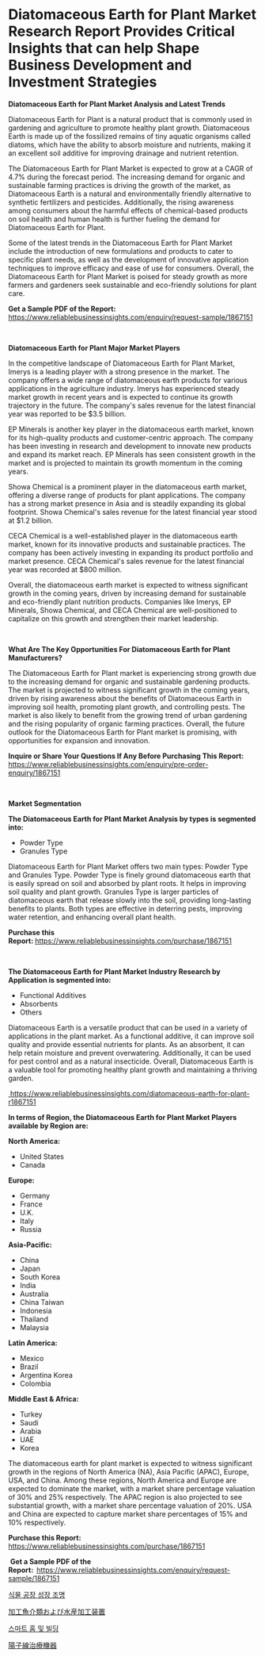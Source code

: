 <p><h1>Diatomaceous Earth for Plant Market Research Report Provides Critical Insights that can help Shape Business Development and Investment Strategies</h1></p><p><strong>Diatomaceous Earth for Plant Market Analysis and Latest Trends</strong></p>
<p><p>Diatomaceous Earth for Plant is a natural product that is commonly used in gardening and agriculture to promote healthy plant growth. Diatomaceous Earth is made up of the fossilized remains of tiny aquatic organisms called diatoms, which have the ability to absorb moisture and nutrients, making it an excellent soil additive for improving drainage and nutrient retention.</p><p>The Diatomaceous Earth for Plant Market is expected to grow at a CAGR of 4.7% during the forecast period. The increasing demand for organic and sustainable farming practices is driving the growth of the market, as Diatomaceous Earth is a natural and environmentally friendly alternative to synthetic fertilizers and pesticides. Additionally, the rising awareness among consumers about the harmful effects of chemical-based products on soil health and human health is further fueling the demand for Diatomaceous Earth for Plant.</p><p>Some of the latest trends in the Diatomaceous Earth for Plant Market include the introduction of new formulations and products to cater to specific plant needs, as well as the development of innovative application techniques to improve efficacy and ease of use for consumers. Overall, the Diatomaceous Earth for Plant Market is poised for steady growth as more farmers and gardeners seek sustainable and eco-friendly solutions for plant care.</p></p>
<p><strong>Get a Sample PDF of the Report:&nbsp;</strong> <a href="https://www.reliablebusinessinsights.com/enquiry/request-sample/1867151">https://www.reliablebusinessinsights.com/enquiry/request-sample/1867151</a></p>
<p>&nbsp;</p>
<p><strong>Diatomaceous Earth for Plant Major Market Players</strong></p>
<p><p>In the competitive landscape of Diatomaceous Earth for Plant Market, Imerys is a leading player with a strong presence in the market. The company offers a wide range of diatomaceous earth products for various applications in the agriculture industry. Imerys has experienced steady market growth in recent years and is expected to continue its growth trajectory in the future. The company's sales revenue for the latest financial year was reported to be $3.5 billion.</p><p>EP Minerals is another key player in the diatomaceous earth market, known for its high-quality products and customer-centric approach. The company has been investing in research and development to innovate new products and expand its market reach. EP Minerals has seen consistent growth in the market and is projected to maintain its growth momentum in the coming years.</p><p>Showa Chemical is a prominent player in the diatomaceous earth market, offering a diverse range of products for plant applications. The company has a strong market presence in Asia and is steadily expanding its global footprint. Showa Chemical's sales revenue for the latest financial year stood at $1.2 billion.</p><p>CECA Chemical is a well-established player in the diatomaceous earth market, known for its innovative products and sustainable practices. The company has been actively investing in expanding its product portfolio and market presence. CECA Chemical's sales revenue for the latest financial year was recorded at $800 million. </p><p>Overall, the diatomaceous earth market is expected to witness significant growth in the coming years, driven by increasing demand for sustainable and eco-friendly plant nutrition products. Companies like Imerys, EP Minerals, Showa Chemical, and CECA Chemical are well-positioned to capitalize on this growth and strengthen their market leadership.</p></p>
<p>&nbsp;</p>
<p><strong>What Are The Key Opportunities For Diatomaceous Earth for Plant Manufacturers?</strong></p>
<p><p>The Diatomaceous Earth for Plant market is experiencing strong growth due to the increasing demand for organic and sustainable gardening products. The market is projected to witness significant growth in the coming years, driven by rising awareness about the benefits of Diatomaceous Earth in improving soil health, promoting plant growth, and controlling pests. The market is also likely to benefit from the growing trend of urban gardening and the rising popularity of organic farming practices. Overall, the future outlook for the Diatomaceous Earth for Plant market is promising, with opportunities for expansion and innovation.</p></p>
<p><strong>Inquire or Share Your Questions If Any Before Purchasing This Report:</strong> <a href="https://www.reliablebusinessinsights.com/enquiry/pre-order-enquiry/1867151">https://www.reliablebusinessinsights.com/enquiry/pre-order-enquiry/1867151</a></p>
<p>&nbsp;</p>
<p><strong>Market Segmentation</strong></p>
<p><strong>The Diatomaceous Earth for Plant Market Analysis by types is segmented into:</strong></p>
<p><ul><li>Powder Type</li><li>Granules Type</li></ul></p>
<p><p>Diatomaceous Earth for Plant Market offers two main types: Powder Type and Granules Type. Powder Type is finely ground diatomaceous earth that is easily spread on soil and absorbed by plant roots. It helps in improving soil quality and plant growth. Granules Type is larger particles of diatomaceous earth that release slowly into the soil, providing long-lasting benefits to plants. Both types are effective in deterring pests, improving water retention, and enhancing overall plant health.</p></p>
<p><strong>Purchase this Report:&nbsp;</strong><a href="https://www.reliablebusinessinsights.com/purchase/1867151">https://www.reliablebusinessinsights.com/purchase/1867151</a></p>
<p>&nbsp;</p>
<p><strong>The Diatomaceous Earth for Plant Market Industry Research by Application is segmented into:</strong></p>
<p><ul><li>Functional Additives</li><li>Absorbents</li><li>Others</li></ul></p>
<p><p>Diatomaceous Earth is a versatile product that can be used in a variety of applications in the plant market. As a functional additive, it can improve soil quality and provide essential nutrients for plants. As an absorbent, it can help retain moisture and prevent overwatering. Additionally, it can be used for pest control and as a natural insecticide. Overall, Diatomaceous Earth is a valuable tool for promoting healthy plant growth and maintaining a thriving garden.</p></p>
<p><a href="https://www.reliablebusinessinsights.com/diatomaceous-earth-for-plant-r1867151">&nbsp;https://www.reliablebusinessinsights.com/diatomaceous-earth-for-plant-r1867151</a></p>
<p><strong>In terms of Region, the Diatomaceous Earth for Plant Market Players available by Region are:</strong></p>
<p>
    <p> <strong> North America: </strong>
        <ul>
            <li>United States</li>
            <li>Canada</li>
        </ul>
        </p> 
    <p> <strong> Europe: </strong>
        <ul>
            <li>Germany</li>
            <li>France</li>
            <li>U.K.</li>
            <li>Italy</li>
            <li>Russia</li>
        </ul>
        </p> 
    <p> <strong> Asia-Pacific: </strong>
        <ul>
            <li>China</li>
            <li>Japan</li>
            <li>South Korea</li>
            <li>India</li>
            <li>Australia</li>
            <li>China Taiwan</li>
            <li>Indonesia</li>
            <li>Thailand</li>
            <li>Malaysia</li>
        </ul>
        </p> 
    <p> <strong> Latin America: </strong>
        <ul>
            <li>Mexico</li>
            <li>Brazil</li>
            <li>Argentina Korea</li>
            <li>Colombia</li>
        </ul>
        </p> 
    <p> <strong> Middle East & Africa: </strong>
        <ul>
            <li>Turkey</li>
            <li>Saudi</li>
            <li>Arabia</li>
            <li>UAE</li>
            <li>Korea</li>
        </ul>
    </p>
    </p>
<p><p>The diatomaceous earth for plant market is expected to witness significant growth in the regions of North America (NA), Asia Pacific (APAC), Europe, USA, and China. Among these regions, North America and Europe are expected to dominate the market, with a market share percentage valuation of 30% and 25% respectively. The APAC region is also projected to see substantial growth, with a market share percentage valuation of 20%. USA and China are expected to capture market share percentages of 15% and 10% respectively.</p></p>
<p><strong>Purchase this Report: </strong><a href="https://www.reliablebusinessinsights.com/purchase/1867151">https://www.reliablebusinessinsights.com/purchase/1867151</a></p>
<p>&nbsp;<strong>Get a Sample PDF of the Report:&nbsp;&nbsp;</strong><a href="https://www.reliablebusinessinsights.com/enquiry/request-sample/1867151">https://www.reliablebusinessinsights.com/enquiry/request-sample/1867151</a></p>
<p><strong></strong></p>
<p><p><a href="https://medium.com/@gminerid_63547/%EC%8B%9D%EB%AC%BC-%EA%B3%B5%EC%9E%A5-%EC%83%9D%EC%9E%A5-%EC%A1%B0%EB%AA%85-%EC%8B%9C%EC%9E%A5-%EA%B8%80%EB%A1%9C%EB%B2%8C-%EC%8B%9C%EC%9E%A5-%EB%8F%99%ED%96%A5-%EB%B0%8F-%EB%A7%A4%EC%B6%9C-%EB%8F%99%ED%96%A5-2024-2031-cb859ce925c0">식물 공장 성장 조명</a></p><p><a href="https://medium.com/@vincemarvin1/2024%E5%B9%B4%E3%81%8B%E3%82%892031%E5%B9%B4%E3%81%BE%E3%81%A7%E3%81%AE%E9%96%93%E3%81%AB-%E3%81%AEcagr%E3%81%A7%E6%8B%A1%E5%A4%A7%E3%81%97%E3%81%A6%E3%81%84%E3%82%8B%E5%8A%A0%E5%B7%A5%E3%82%B7%E3%83%BC%E3%83%95%E3%83%BC%E3%83%89%E3%81%8A%E3%82%88%E3%81%B3%E3%82%B7%E3%83%BC%E3%83%95%E3%83%BC%E3%83%89%E5%8A%A0%E5%B7%A5%E6%A9%9F%E5%99%A8%E5%B8%82%E5%A0%B4%E3%81%AE%E3%82%B5%E3%82%A4%E3%82%BA%E3%81%AB%E9%96%A2%E3%81%99%E3%82%8B%E6%B4%9E%E5%AF%9F-8969ad94359c">加工魚介類および水産加工装置</a></p><p><a href="https://medium.com/@gminerid_63547/%EC%8A%A4%EB%A7%88%ED%8A%B8-%ED%99%88-%EB%B0%8F-%EA%B1%B4%EB%AC%BC-%EC%8B%9C%EC%9E%A5-%EC%A0%90%EC%9C%A0%EC%9C%A8-%EB%B0%8F-%EC%8B%9C%EC%9E%A5-%EB%B6%84%EC%84%9D-%EC%84%B1%EC%9E%A5-%EB%8F%99%ED%96%A5-%EB%B0%8F-2024-2031-%EA%B8%B0%EA%B0%84%EC%97%90-%EB%8C%80%ED%95%9C-%EC%98%88%EC%B8%A1-76e5ca6cc3a4">스마트 홈 및 빌딩</a></p><p><a href="https://medium.com/@vincemarvin1/%E3%83%97%E3%83%AD%E3%83%88%E3%83%B3%E7%99%82%E6%B3%95%E8%A3%85%E7%BD%AE%E5%B8%82%E5%A0%B4%E3%81%AF-%E5%B9%B4%E5%B9%B3%E5%9D%87%E6%88%90%E9%95%B7%E7%8E%8715-%E3%81%A7%E6%88%90%E9%95%B7%E3%81%97%E3%81%A6%E3%81%8A%E3%82%8A-%E3%81%93%E3%81%AE%E3%83%AC%E3%83%9D%E3%83%BC%E3%83%88%E3%81%AF%E5%B8%82%E5%A0%B4%E3%82%BB%E3%82%B0%E3%83%A1%E3%83%B3%E3%83%86%E3%83%BC%E3%82%B7%E3%83%A7%E3%83%B3-%E6%88%90%E9%95%B7%E3%81%8A%E3%82%88%E3%81%B32024%E5%B9%B4%E3%81%8B%E3%82%892031%E5%B9%B4%E3%81%BE%E3%81%A7%E3%81%AE%E4%BA%88%E6%B8%AC%E3%81%AB%E3%82%88%E3%82%8B%E5%88%86%E6%9E%90%E3%82%92%E3%82%AB%E3%83%90%E3%83%BC%E3%81%97%E3%81%A6%E3%81%84%E3%81%BE%E3%81%99-2ad5f7d7ee4b">陽子線治療機器</a></p></p>
